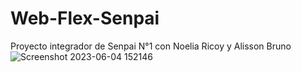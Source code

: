 # Web-Flex-Senpai
Proyecto integrador de Senpai N°1 con Noelia Ricoy y Alisson Bruno
![Screenshot 2023-06-04 152146](https://github.com/Lara-Reyes/Web-Flex-Senpai/assets/126874982/3fa9fc9e-6836-44b3-b660-fc0f0543b3ac)
